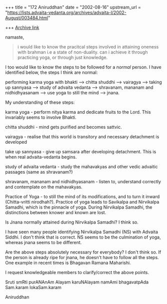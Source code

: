 +++
title = "172 Aniruddhan"
date = "2002-08-16"
upstream_url = "https://lists.advaita-vedanta.org/archives/advaita-l/2002-August/003484.html"

+++
[Archive link](https://lists.advaita-vedanta.org/archives/advaita-l/2002-August/003484.html)

namaste,

> i would like to know the pracitcal steps involved in attaining oneness
> with
>brahman i.e a state of non-duality. can i achieve it through practicing
> yoga,
>or through just knowledge.

I too would like to know the steps to be followed for a *normal* person. I
have identified below, the steps I think are normal:

performing karma yoga with bhakti --> chitta shuddhi --> vairagya --> taking
up sannyasa --> study of advaita vedanta --> shravanam, mananam and
nidhidhyasanam --> use yoga to still the mind --> jnana.

My understanding of these steps:

karma yoga - perform nitya karma and dedicate fruits to the Lord. This
invariably seems to involve Bhakti.

chitta shuddhi - mind gets purified and becomes sattvic.

vairagya - realise that this world is transitory and necessary detachment is
developed

take up sannyasa - give up samsara after developing detachment. This is when
real advaita-vedanta begins.

study of advaita vedanta - study the mahavakyas and other vedic advaitic
passages (same as shravanam?)

shravanam, mananam and nidhidhyasanam - listen to, understand correctly and
contemplate on the mahavakyas.

Practice of Yoga - to still the mind of its modifications, and to turn it
inward (Chitta-vritti nirodhah?). Practice of yoga leads to Savikalpa and
Nirvikalpa Samadhi, which is the pinnacle of yoga. During Nirvikalpa
Samadhi, the distinctions between knower and known are lost.

Is Jnana normally attained during Nirvikalpa Samadhi? I think so.

I have seen many people identifying Nirvikalpa Samadhi (NS) with Advaita
Siddhi. I don't think that is correct. NS seems to be the culmination of
yoga, whereas jnana seems to be different.

Are the above steps absolutely necessary for everybody? I don't think so. If
the person is already ripe for jnana, he doesn't have to follow all the
steps. One example in recent times is Bhagavan Ramana Maharishi.

I request knowledgeable members to clarify/correct the above points.

Sruti smRti purANAnAm Alayam karuNAlayam
namAmi bhagavatpAda Sam.karam lokaSam.karam

Aniruddhan


